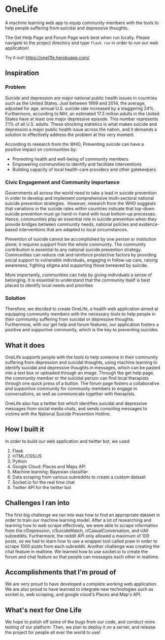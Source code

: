 # OneLife
A machine learning web app to equip community members with the tools to help people suffering from suicidal and depressive thoughts.

The Get Help Page and Forum Page work best when run locally. Please navigate to the project directory and type `flask run` in order to run our web application!

Try it out! https://onel1fe.herokuapp.com/

## Inspiration
### Problem
Suicide and depression are major national public health issues in countries such as the United States. Just between 1999 and 2014, the average, adjusted for age, annual U.S. suicide rate increased by a staggering 24%. Furthermore, according to NIH, an estimated 17.3 million adults in the United States have at least one major depressive episode. This number represents 7.1% of all U.S. adults. These shocking statistics is what makes suicide and depression a major public health issue across the nation, and it demands a solution to effectively address the problem at this very moment. 

According to research from the WHO, Preventing suicide can have a positive impact on communities by: 
- Promoting health and well-being of community members
- Empowering communities to identify and facilitate interventions
- Building capacity of local health-care providers and other gatekeepers 

### Civic Engagement and Community Importance
Governments all across the world need to take a lead in suicide prevention in order to develop and implement comprehensive multi-sectoral national suicide prevention strategies.  However, research from the WHO suggests that variations in the suicide rates within countries indicate that top-down suicide prevention must go hand-in-hand with local bottom-up processes. Hence, communities play an essential role in suicide prevention when they provide bridges between community needs, national policies and evidence-based interventions that are adapted to local circumstances.

Prevention of suicide cannot be accomplished by one person or institution alone; it requires support from the whole community. The community contribution is essential to any national suicide prevention strategy. Communities can reduce risk and reinforce protective factors by providing social support to vulnerable individuals, engaging in follow-up care, raising awareness, fighting stigma and supporting those bereaved by suicide.

More importantly, communities can help by giving individuals a sense of belonging. It is essential to understand that the community itself is best placed to identify local needs and priorities 

### Solution
Therefore, we decided to create OneLife, a health web application aimed at equipping community members with the necessary tools to help people in their community suffering from suicidal or depressive thoughts. Furthermore, with our get help and forum features, our application fosters a positive and supportive community, which is the key to preventing suicides.

## What it does
OneLife supports people with the tools to help someone in their community suffering from depression and suicidal thoughts, using machine learning to identify suicidal and depressive thoughts in messages, which can be pasted into a text box or uploaded through an image. Through the get help page, the community member or the suicidal person can find local therapists through one quick press of a button. The forum page fosters a collaborative and supportive community for community members to engage in conversations, as well as communicate together with therapists. 

OneLife also has a twitter bot which identifies suicidal and depressive messages from social media chats, and sends consoling messages to victims with the National Suicide Prevention Hotline.

## How I built it
In order to build our web application and twitter bot, we used:
1. Flask
2. HTML/CSS/JS
3. Python
4. Google Cloud: Places and Maps API
5. Machine learning: Bayesian classifier
6. Data scraping from various subreddits to create a custom dataset
7. Socket.io for the real time chat
8. Twitter API for the twitter bot

## Challenges I ran into
The first big challenge we ran into was how to find an appropriate dataset in order to train our machine learning model. After a lot of researching and learning how to web scrape effectively, we were able to scrape information from the r/Depression, r/SuicideWatch, r/CasualConversation, and r/All subreddits. Furthermore, the reddit API only allowed a maximum of 100 posts, so we had to learn how to use a wrapper tool called praw in order to scrape 1000 posts from each subreddit. Another challenge was creating the chat feature in realtime. We learned how to use socket.io to create the forum and chat feature so that people can messages each other in realtime.

## Accomplishments that I'm proud of
We are very proud to have developed a complete working web application. We are also proud to have learned to integrate new technologies such as socket.io, web scraping, and google cloud's Places and Map's API.

## What's next for One Life
We hope to polish off some of the bugs from our code, and conduct more testing of our platform. Then, we plan to deploy it on a server, and release the project for people all over the world to use!

